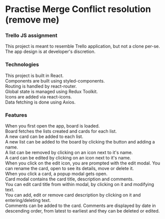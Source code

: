 # Practise Merge Conflict resolution (remove me)
### Trello JS assignment

This project is meant to resemble Trello application, but not a clone per-se. The app design is at developer's discretion.

### Technologies

This project is built in React.  
Components are built using styled-components.  
Routing is handled by react-router.  
Global state is managed using Redux Toolkit.  
Icons are added via react-icons.  
Data fetching is done using Axios.

### Features

When you first open the app, board is loaded.  
Board fetches the lists created and cards for each list.  
A new card can be added to each list.  
A new list can be added to the board by clicking the button and adding a name.  
A list can be removed by clicking on an icon next to it's name.  
A card can be edited by clicking on an icon next to it's name.  
When you click on the edit icon, you are prompted with the edit modal. You can rename the card, open to see its details, move or delete it.  
When you click a card, a popup modal gets open.  
Card modal contains the card title, description and comments.  
You can edit card title from within modal, by clicking on it and modifying text.  
You can add, edit or remove card description by clicking on it and entering/deleting text.  
Comments can be added to the card.
Comments are displayed by date in descending order, from latest to earliest and they can be deleted or edited.
